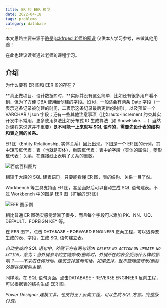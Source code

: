 ```yaml
---
title: ER 和 EER 模型
date: 2022-04-18
tags: problems
category: database
---
```


本文思路主要来源于[骆昊jackfrued 老师的网课](https://www.bilibili.com/video/BV1rP4y157jW?spm_id_from=333.999.0.0)
仅供本人学习参考，未做其他用途！

在此也建议读者通过老师的课程学习。

## 介绍

为什么要有 ER 图和 EER 图的存在？

**真正做项目、设计数据库时，**实际并没有这么简单，比如还有很多用户看不到、但为了方便 DBA 使用而创建的字段。如 id，一般还会有两条 Date 字段（一表示这条记录被创建的时间，二表示这条记录最后更新的时间），以及预留一个 VARCHAR / json 字段；还有一些其他注意事项（比如 auto-increment 约束其实开发中不常用，更多使用算法比如分布式 ID 生成算法（如 SnowFlake……）当然对课程来说这并不重要）**是不可能一上来就写 SQL 语句的，需要先设计表的结构和表之间的关系。**

ER 图（Entity Relationship, 实体关系）因此出现。下图是一个 ER 图的示例，其中矩形框代表：表（也就是实体），椭圆框代表：表中的字段（实体的属性），菱形框代表：关系，在连接线上表明了关系的重数。

![百度百科图片](https://img-blog.csdnimg.cn/img_convert/e154bec557baf860b9da8b406aa2b411.png)

相较于大段的 SQL 建表语句，只要能看懂 ER 图，表的结构、关系一目了然。

Workbench 等工具支持画 ER 图，甚至画好后可以自动生成 SQL 语句建表。不过 Workbench 中的图是 EER 图（扩展的ER 图）

![EER 图示例](https://img-blog.csdnimg.cn/img_convert/b7d05f2614049fce76e68e0121c805a0.png)

相比普通 ER 图确实感觉清晰了很多，而且每个字段可以添加 PK、NN、UQ、DEFAULT、FOREIGN KEY 等。

在 EER 图下，点击 DATABASE - FORWARD ENGINEER 正向工程，可以选择要生成的表、字段，生成 SQL 语句建立表。

*自动生成的 SQL 语句中，外键下方有两句话`ON DELETE NO ACTION` `ON UPDATE NO ACTION`，意为：当外键参考的主键修改/删除时，外键所在的表会受到什么样的影响？——不采取任何行动。建议去掉这两句话。如果去掉，就不能随便修改/删除外键在使用的主键。*

同样地，在 SQL 语句页面，点击DATABASE - REVERSE ENGINEER 反向工程，可以根据表的结构生成 EER 图。

*Power Designer 建模工具，也支持正 / 反向工程，可以生成 SQL 方言。完整版付费。*